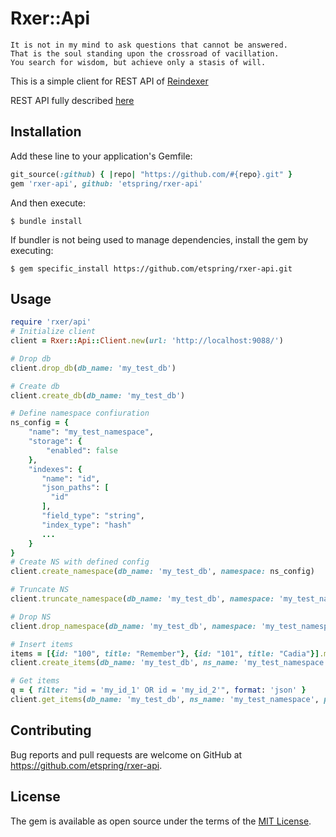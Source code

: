 # Rxer::Api

    It is not in my mind to ask questions that cannot be answered.
    That is the soul standing upon the crossroad of vacillation.
    You search for wisdom, but achieve only a stasis of will.

This is a simple client for REST API of [Reindexer](https://github.com/Restream/reindexer/)

REST API fully described [here](https://editor.swagger.io/?url=https://raw.githubusercontent.com/Restream/reindexer/master/cpp_src/server/contrib/server.yml)

## Installation

Add these line to your application's Gemfile:

```ruby
git_source(:github) { |repo| "https://github.com/#{repo}.git" }
gem 'rxer-api', github: 'etspring/rxer-api'
```
And then execute:

    $ bundle install

If bundler is not being used to manage dependencies, install the gem by executing:

    $ gem specific_install https://github.com/etspring/rxer-api.git

## Usage

```ruby
require 'rxer/api'
# Initialize client
client = Rxer::Api::Client.new(url: 'http://localhost:9088/')

# Drop db
client.drop_db(db_name: 'my_test_db')

# Create db
client.create_db(db_name: 'my_test_db')

# Define namespace confiuration
ns_config = {
    "name": "my_test_namespace",
    "storage": {
        "enabled": false
    },
    "indexes": {
       "name": "id",
       "json_paths": [
         "id"
       ],
       "field_type": "string",
       "index_type": "hash"
       ...
    }
}
# Create NS with defined config
client.create_namespace(db_name: 'my_test_db', namespace: ns_config)

# Truncate NS
client.truncate_namespace(db_name: 'my_test_db', namespace: 'my_test_namespace')

# Drop NS
client.drop_namespace(db_name: 'my_test_db', namespace: 'my_test_namespace')

# Insert items
items = [{id: "100", title: "Remember"}, {id: "101", title: "Cadia"}].map(&:to_json).join("\n")
client.create_items(db_name: 'my_test_db', ns_name: 'my_test_namespace', payload: items)

# Get items
q = { filter: "id = 'my_id_1' OR id = 'my_id_2'", format: 'json' }
client.get_items(db_name: 'my_test_db', ns_name: 'my_test_namespace', payload: q)
```

## Contributing

Bug reports and pull requests are welcome on GitHub at https://github.com/etspring/rxer-api.

## License

The gem is available as open source under the terms of the [MIT License](https://opensource.org/licenses/MIT).

